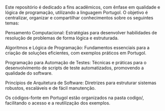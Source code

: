 Este repositório é dedicado a fins acadêmicos, com ênfase em qualidade e lógica de programação, utilizando a linguagem Portugol. O objetivo é centralizar, organizar e compartilhar conhecimentos sobre os seguintes temas:

Pensamento Computacional: Estratégias para desenvolver habilidades de resolução de problemas de forma lógica e estruturada.

Algoritmos e Lógica de Programação: Fundamentos essenciais para a criação de soluções eficientes, com exemplos práticos em Portugol.

Programação para Automação de Testes: Técnicas e práticas para o desenvolvimento de scripts de teste automatizados, promovendo a qualidade do software.

Princípios de Arquitetura de Software: Diretrizes para estruturar sistemas robustos, escaláveis e de fácil manutenção.


Os códigos-fonte em Portugol estão organizados na pasta codigo/, facilitando o acesso e a reutilização dos exemplos.